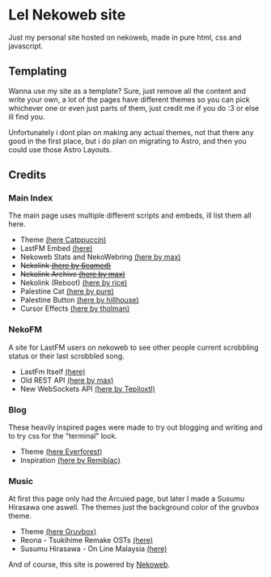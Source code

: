 # Lel Nekoweb site

Just my personal site hosted on nekoweb, made in pure html, css and javascript.

## Templating

Wanna use my site as a template? Sure, just remove all the content and write your own, a lot of the pages have different themes so you can pick whichever one or even just parts of them, just credit me if you do :3 or else ill find you.

Unfortunately i dont plan on making any actual themes, not that there any good in the first place, but i do plan on migrating to Astro, and then you could use those Astro Layouts.

## Credits

### Main Index

The main page uses multiple different scripts and embeds, ill list them all here.

- Theme [(here Catppuccin)](https://github.com/catppuccin/catppuccin)
- LastFM Embed [(here)](https://github.com/JeffreyCA/lastfm-recently-played-readme)
- Nekoweb Stats and NekoWebring [(here by max)](https://max.nekoweb.org/resources/nekoweb-stats)
- ~~Nekolink [(here by 6eamed)](https://username.nekoweb.org)~~
- ~~Nekolink Archive [(here by max)](https://max.nekoweb.org/nekolink/about/)~~
- Nekolink (Reboot) [(here by rice)](https://rice.nekoweb.org/ad.html)
- Palestine Cat [(here by pure)](https://pure.nekoweb.org/)
- Palestine Button [(here by hillhouse)](https://hillhouse.neocities.org/journal/notes/palestine)
- Cursor Effects [(here by tholman)](https://tholman.com/cursor-effects/)

### NekoFM

A site for LastFM users on nekoweb to see other people current scrobbling status or their last scrobbled song.

- LastFm Itself [(here)](https://last.fm/)
- Old REST API [(here by max)](https://max.nekoweb.org/resources/lastfm-widget)
- New WebSockets API [(here by Tepiloxtl)](https://tepiloxtl.net/scrobbled/)

### Blog

These heavily inspired pages were made to try out blogging and writing and to try css for the "terminal" look.

- Theme [(here Everforest)](https://github.com/sainnhe/everforest)
- Inspiration [(here by Remiblac)](https://remblanc.nekoweb.org/)

### Music

At first this page only had the Arcuied page, but later I made a Susumu Hirasawa one aswell. The themes just the background color of the gruvbox theme.

- Theme [(here Gruvbox)](https://github.com/morhetz/gruvbox)
- Reona - Tsukihime Remake OSTs [(here)](https://jpop.fandom.com/wiki/Tsukihime_-A_piece_of_blue_glass_moon-_THEME_SONG_E.P.)
- Susumu Hirasawa - On Line Malaysia [(here)](https://hirasawafan.fandom.com/wiki/On_Line_Malaysia)

And of course, this site is powered by [Nekoweb](https://nekoweb.org).
